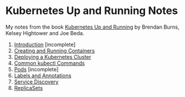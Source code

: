 # Kubernetes Up and Running Notes
My notes from the book [Kubernetes Up and Running](http://shop.oreilly.com/product/0636920043874.do) by Brendan Burns, Kelsey Hightower and Joe Beda.

1. [Introduction](Chapter1.md) [incomplete]
2. [Creating and Running Containers](Chapter2.md)
3. [Deploying a Kubernetes Cluster](Chapter3.md)
4. [Common kubectl Commands](Chapter4.md)
5. [Pods](Chapter5.md) [incomplete]
6. [Labels and Annotations](Chapter6.md)
7. [Service Discovery](Chapter7.md)
8. [ReplicaSets](Chapter8.md)
